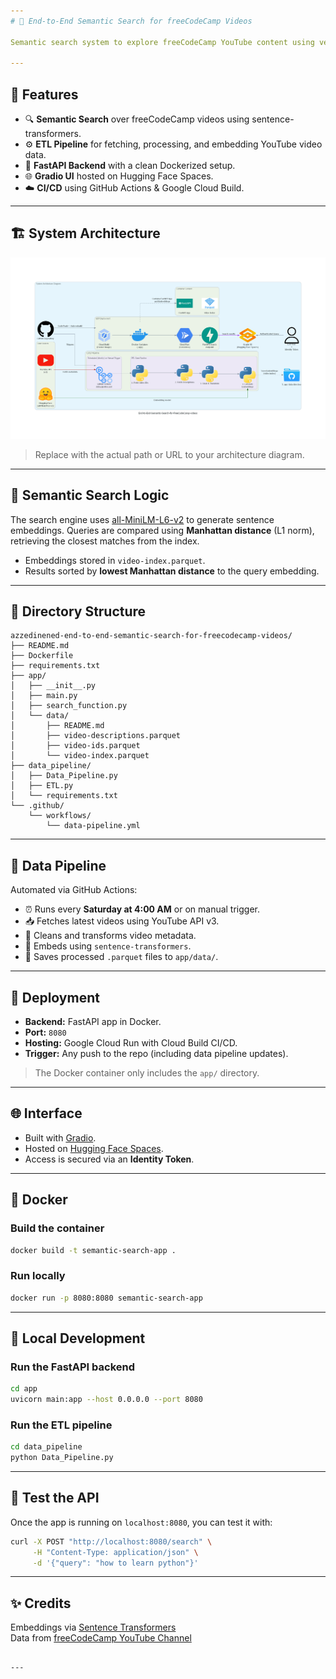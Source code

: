 ```yaml
---
# 🎯 End-to-End Semantic Search for freeCodeCamp Videos

Semantic search system to explore freeCodeCamp YouTube content using vector similarity and sentence embeddings. Built for educational search via natural language queries.

---
```


## 📌 Features

- 🔍 **Semantic Search** over freeCodeCamp videos using sentence-transformers.
- ⚙️ **ETL Pipeline** for fetching, processing, and embedding YouTube video data.
- 🚀 **FastAPI Backend** with a clean Dockerized setup.
- 🌐 **Gradio UI** hosted on Hugging Face Spaces.
- ☁️ **CI/CD** using GitHub Actions & Google Cloud Build.

---

## 🏗️ System Architecture

![System Architecture](https://github.com/AzzedineNed/End-to-End-Semantic-Search-for-FreeCodeCamp-videos/blob/main/end-to-end-semantic-search-for-freecodecamp-videos.png)

> Replace with the actual path or URL to your architecture diagram.

---

## 🧪 Semantic Search Logic

The search engine uses [all-MiniLM-L6-v2](https://huggingface.co/sentence-transformers/all-MiniLM-L6-v2) to generate sentence embeddings. Queries are compared using **Manhattan distance** (L1 norm), retrieving the closest matches from the index.

- Embeddings stored in `video-index.parquet`.
- Results sorted by **lowest Manhattan distance** to the query embedding.

---

## 📂 Directory Structure

```
azzedinened-end-to-end-semantic-search-for-freecodecamp-videos/
├── README.md
├── Dockerfile
├── requirements.txt
├── app/
│   ├── __init__.py
│   ├── main.py
│   ├── search_function.py
│   └── data/
│       ├── README.md
│       ├── video-descriptions.parquet
│       ├── video-ids.parquet
│       └── video-index.parquet
├── data_pipeline/
│   ├── Data_Pipeline.py
│   ├── ETL.py
│   └── requirements.txt
└── .github/
    └── workflows/
        └── data-pipeline.yml
```

---

## 🔄 Data Pipeline

Automated via GitHub Actions:

- ⏰ Runs every **Saturday at 4:00 AM** or on manual trigger.
- 📥 Fetches latest videos using YouTube API v3.
- 🧹 Cleans and transforms video metadata.
- 🧠 Embeds using `sentence-transformers`.
- 💾 Saves processed `.parquet` files to `app/data/`.

---

## 🚀 Deployment

- **Backend:** FastAPI app in Docker.
- **Port:** `8080`
- **Hosting:** Google Cloud Run with Cloud Build CI/CD.
- **Trigger:** Any push to the repo (including data pipeline updates).

> The Docker container only includes the `app/` directory.

---

## 🌐 Interface

- Built with [Gradio](https://gradio.app/).
- Hosted on [Hugging Face Spaces](https://huggingface.co/spaces/Azzedine01/End-to-End-Semantic-Search-for-FreeCodeCamp-videos).
- Access is secured via an **Identity Token**.

---

## 🐳 Docker

### Build the container

```bash
docker build -t semantic-search-app .
```

### Run locally

```bash
docker run -p 8080:8080 semantic-search-app
```

---

## 🔧 Local Development

### Run the FastAPI backend

```bash
cd app
uvicorn main:app --host 0.0.0.0 --port 8080
```

### Run the ETL pipeline

```bash
cd data_pipeline
python Data_Pipeline.py
```

---

## 🧪 Test the API

Once the app is running on `localhost:8080`, you can test it with:

```bash
curl -X POST "http://localhost:8080/search" \
     -H "Content-Type: application/json" \
     -d '{"query": "how to learn python"}'
```

---

## ✨ Credits

Embeddings via [Sentence Transformers](https://www.sbert.net/)  
Data from [freeCodeCamp YouTube Channel](https://www.youtube.com/c/Freecodecamp)
```

---
